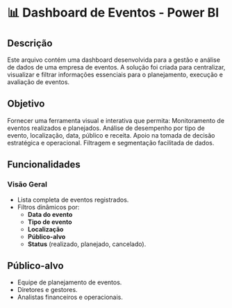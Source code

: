 # 📊 Dashboard de Eventos - Power BI
## Descrição
Este arquivo contém uma dashboard desenvolvida para a gestão e análise de dados de uma empresa de eventos. A solução foi criada para centralizar, visualizar e filtrar informações essenciais para o planejamento, execução e avaliação de eventos.

## Objetivo
Fornecer uma ferramenta visual e interativa que permita:
Monitoramento de eventos realizados e planejados.
Análise de desempenho por tipo de evento, localização, data, público e receita.
Apoio na tomada de decisão estratégica e operacional.
Filtragem e segmentação facilitada de dados.

## Funcionalidades
### Visão Geral  
- Lista completa de eventos registrados.  
- Filtros dinâmicos por:  
  - **Data do evento**  
  - **Tipo de evento**  
  - **Localização**  
  - **Público-alvo**  
  - **Status** (realizado, planejado, cancelado).

## Público-alvo
- Equipe de planejamento de eventos.  
- Diretores e gestores.  
- Analistas financeiros e operacionais. 
